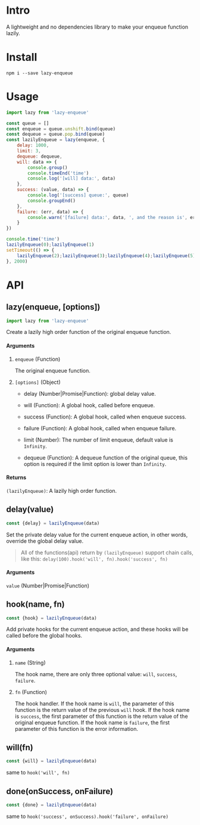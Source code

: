 # Intro
A lightweight and no dependencies library to make your enqueue function lazily.

# Install
```
npm i --save lazy-enqueue
```

# Usage

```javascript
import lazy from 'lazy-enqueue'

const queue = []
const enqueue = queue.unshift.bind(queue)
const dequeue = queue.pop.bind(queue)
const lazilyEnqueue = lazy(enqueue, {
    delay: 1000,
    limit: 3,
    dequeue: dequeue,
    will: data => {
        console.group()
        console.timeEnd('time')
        console.log('[will] data:', data)
    },
    success: (value, data) => {
        console.log('[success] queue:', queue)
        console.groupEnd()
    },
    failure: (err, data) => {
        console.warn('[failure] data:', data, ', and the reason is', err)
    }
})

console.time('time')
lazilyEnqueue(0);lazilyEnqueue(1)
setTimeout(() => {
    lazilyEnqueue(2);lazilyEnqueue(3);lazilyEnqueue(4);lazilyEnqueue(5)
}, 2000)
```

# API

## lazy(enqueue, [options])
```javascript
import lazy from 'lazy-enqueue'
```
Create a lazily high order function of the original enqueue function.

#### Arguments
1. `enqueue` (Function)

    The original enqueue function.

2. `[options]` (Object)

    - delay (Number|Promise|Function): global delay value.

    - will (Function): A global hook, called before enqueue.

    - success (Function): A global hook, called when enqueue success.

    - failure (Function): A global hook, called when enqueue failure.

    - limit (Number): The number of limit enqueue, default value is `Infinity`.

    - dequeue (Function): A dequeue function of the original queue, this option is required if the limit option is lower than `Infinity`.

#### Returns
`(lazilyEnqueue)`: A lazily high order function.

## delay(value)
```javascript
const {delay} = lazilyEnqueue(data)
```
Set the private delay value for the current enqueue action, in other words, override the global delay value.

> All of the functions(api) return by `(lazilyEnqueue)` support chain calls, like this:
> `delay(100).hook('will', fn).hook('success', fn)`

#### Arguments
`value` (Number|Promise|Function)

## hook(name, fn)
```javascript
const {hook} = lazilyEnqueue(data)
```
Add private hooks for the current enqueue action, and these hooks will be called before the global hooks.

#### Arguments
1. `name` (String)

    The hook name, there are only three optional value: `will`, `success`, `failure`.

2. `fn` (Function)

    The hook handler.
    If the hook name is `will`, the parameter of this function is the return value of the previous `will` hook.
    If the hook name is `success`, the first parameter of this function is the return value of the original enqueue function.
    If the hook name is `failure`, the first parameter of this function is the error information.

## will(fn)
```javascript
const {will} = lazilyEnqueue(data)
```
same to `hook('will', fn)`

## done(onSuccess, onFailure)
```javascript
const {done} = lazilyEnqueue(data)
```
same to `hook('success', onSuccess).hook('failure', onFailure)`

